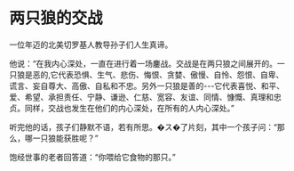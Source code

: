 # 两只狼的交战

一位年迈的北美切罗基人教导孙子们人生真谛。 

他说：“在我内心深处，一直在进行着一场鏖战。交战是在两只狼之间展开的。一只狼是恶的,它代表恐惧、生气、悲伤、悔恨、贪婪、傲慢、自怜、怨恨、自卑、谎言、妄自尊大、高傲、自私和不忠。另外一只狼是善的---它代表喜悦、和平、爱、希望、承担责任、宁静、谦逊、仁慈、宽容、友谊、同情、慷慨、真理和忠贞。同样，交战也发生在他们的内心深处，在所有的人内心深处。” 

听完他的话，孩子们静默不语，若有所思。�ス�了片刻，其中一个孩子问：“那么，哪一只狼能获胜呢？” 

饱经世事的老者回答道：“你喂给它食物的那只。”
 